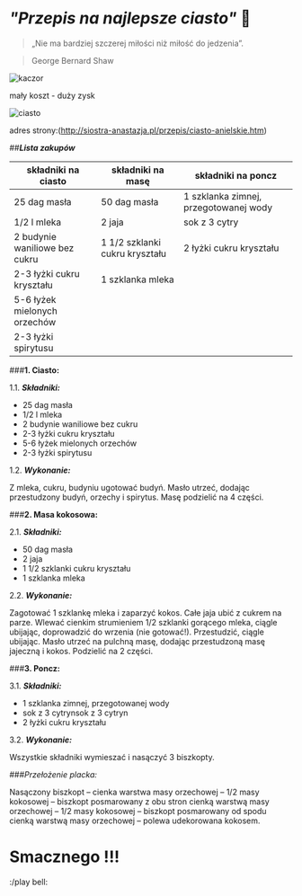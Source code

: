 # _*"Przepis na najlepsze ciasto"*_  :birthday:

>„Nie ma bardziej szczerej miłości niż miłość do jedzenia”.

>George Bernard Shaw


![kaczor](https://media.giphy.com/media/iozt7fbfQO8V2/giphy.gif)

mały koszt - duży zysk

![ciasto](http://siostra-anastazja.pl/wp-content/uploads/Ciasto-anielskie21-250x212.jpg)

adres strony:(http://siostra-anastazja.pl/przepis/ciasto-anielskie.htm)

##**_Lista zakupów_**

składniki na ciasto | składniki na masę |składniki na poncz
--------------------|-------------------|-------------------|
25 dag masła|50 dag masła|1 szklanka zimnej, przegotowanej wody
1/2 l mleka|2 jaja|sok z 3 cytry
2 budynie waniliowe bez cukru|1 1/2 szklanki cukru kryształu|2 łyżki cukru kryształu
2-3 łyżki cukru kryształu|1 szklanka mleka|  
5-6 łyżek mielonych orzechów| |
2-3 łyżki spirytusu| |


###**1. Ciasto:**

  1.1. **_Składniki:_**

- 25 dag masła
- 1/2 l mleka
- 2 budynie waniliowe bez cukru
- 2-3 łyżki cukru kryształu
- 5-6 łyżek mielonych orzechów
- 2-3 łyżki spirytusu

1.2. **_Wykonanie:_**

Z mleka, cukru, budyniu ugotować budyń. Masło utrzeć, dodając przestudzony budyń, orzechy i spirytus. Masę podzielić na 4 części.

###**2. Masa kokosowa:**

  2.1. **_Składniki:_**

- 50 dag masła
- 2 jaja
- 1 1/2 szklanki cukru kryształu
- 1 szklanka mleka

2.2. **_Wykonanie:_**

Zagotować 1 szklankę mleka i zaparzyć kokos. Całe jaja ubić z cukrem na parze. Wlewać cienkim strumieniem 1/2 szklanki gorącego mleka, ciągle ubijając, doprowadzić do wrzenia (nie gotować!). Przestudzić, ciągle ubijając. Masło utrzeć na pulchną masę, dodając przestudzoną masę jajeczną i kokos. Podzielić na 2 części.

###**3. Poncz:**

3.1. **_Składniki:_**

- 1 szklanka zimnej, przegotowanej wody
- sok z 3 cytrynsok z 3 cytryn
- 2 łyżki cukru kryształu

3.2. **_Wykonanie:_**

Wszystkie składniki wymieszać i nasączyć 3 biszkopty.

###_Przełożenie placka:_

Nasączony biszkopt – cienka warstwa masy orzechowej – 1/2 masy kokosowej – biszkopt posmarowany z obu stron cienką warstwą masy orzechowej – 1/2 masy kokosowej – biszkopt posmarowany od spodu cienką warstwą masy orzechowej – polewa udekorowana kokosem.

# Smacznego !!!

:/play bell:



